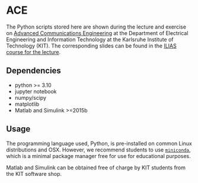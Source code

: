 ACE
========

The Python scripts stored here are shown during the lecture and exercise on [Advanced Communications Engineering](https://www.cel.kit.edu/lehre_2591.php) at the Department of Electrical Engineering and Information Technology at the Karlsruhe Institute of Technology (KIT). The corresponding slides can be found in the [ILIAS course for the lecture](https://ilias.studium.kit.edu/goto.php/crs/2748140).

Dependencies
--------------
- python >= 3.10
- jupyter notebook
- numpy/scipy
- matplotlib
- Matlab and Simulink >=2015b

Usage
----------
The programming language used, Python, is pre-installed on common Linux distributions and OSX. However, we recommend students to use [`miniconda`](https://www.anaconda.com/docs/getting-started/miniconda/main), which is a minimal package manager free for use for educational purposes.

Matlab and Simulink can be obtained free of charge by KIT students from the KIT software shop.

